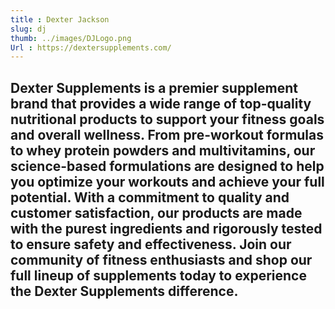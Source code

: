```yaml
---
title : Dexter Jackson
slug: dj
thumb: ../images/DJLogo.png
Url : https://dextersupplements.com/
---
```


## Dexter Supplements is a premier supplement brand that provides a wide range of top-quality nutritional products to support your fitness goals and overall wellness. From pre-workout formulas to whey protein powders and multivitamins, our science-based formulations are designed to help you optimize your workouts and achieve your full potential. With a commitment to quality and customer satisfaction, our products are made with the purest ingredients and rigorously tested to ensure safety and effectiveness. Join our community of fitness enthusiasts and shop our full lineup of supplements today to experience the Dexter Supplements difference.
 

